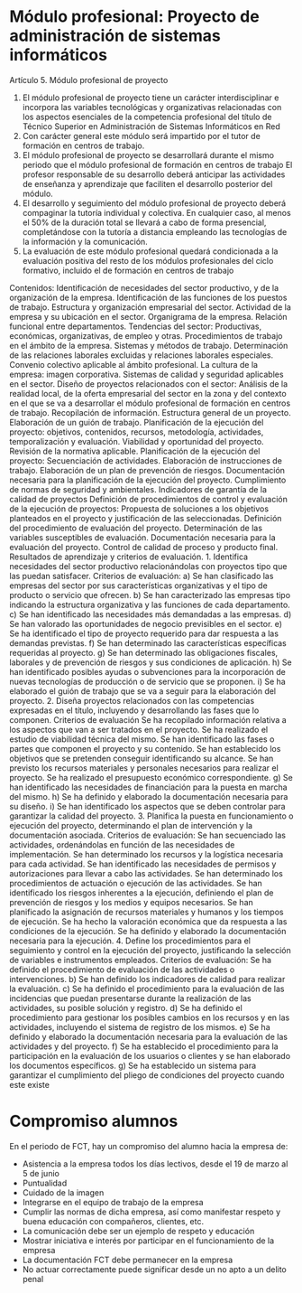
# Módulo profesional: Proyecto de administración de sistemas informáticos


Artículo 5. Módulo profesional de proyecto
1.	El módulo profesional de proyecto tiene un carácter interdisciplinar e incorpora las variables tecnológicas y organizativas relacionadas con los aspectos esenciales de la competencia profesional del título de Técnico Superior en Administración de Sistemas Informáticos en Red
2.	Con carácter general este módulo será impartido por el tutor de formación en centros de trabajo.
3.	El módulo profesional de proyecto se desarrollará durante el mismo periodo que el módulo profesional de formación en centros de trabajo El profesor responsable de su desarrollo deberá anticipar las actividades de enseñanza y aprendizaje que faciliten el desarrollo posterior del módulo.
4.	El desarrollo y seguimiento del módulo profesional de proyecto deberá compaginar la tutoría individual y colectiva. En cualquier caso, al menos el 50% de la duración total se llevará a cabo de forma presencial, completándose con la tutoría a distancia empleando las tecnologías de la información y la comunicación.
5.	La evaluación de este módulo profesional quedará condicionada a la evaluación positiva del resto de los módulos profesionales del ciclo formativo, incluido el de formación en centros de trabajo

Contenidos:
Identificación de necesidades del sector productivo, y de la organización de la empresa.
Identificación de las funciones de los puestos de trabajo.
Estructura y organización empresarial del sector.
Actividad de la empresa y su ubicación en el sector.
Organigrama de la empresa. Relación funcional entre departamentos.
Tendencias del sector: Productivas, económicas, organizativas, de empleo y otras.
Procedimientos de trabajo en el ámbito de la empresa. Sistemas y métodos de trabajo.
Determinación de las relaciones laborales excluidas y relaciones laborales
especiales.
Convenio colectivo aplicable al ámbito profesional.
La cultura de la empresa: imagen corporativa.
Sistemas de calidad y seguridad aplicables en el sector.
Diseño de proyectos relacionados con el sector:
Análisis de la realidad local, de la oferta empresarial del sector en la zona y del contexto
en el que se va a desarrollar el módulo profesional de formación en centros de trabajo.
Recopilación de información.
Estructura general de un proyecto.
Elaboración de un guión de trabajo.
Planificación de la ejecución del proyecto: objetivos, contenidos, recursos, metodología,
actividades, temporalización y evaluación.
Viabilidad y oportunidad del proyecto.
Revisión de la normativa aplicable.
Planificación de la ejecución del proyecto:
Secuenciación de actividades.
Elaboración de instrucciones de trabajo.
Elaboración de un plan de prevención de riesgos.
Documentación necesaria para la planificación de la ejecución del proyecto.
Cumplimiento de normas de seguridad y ambientales.
Indicadores de garantía de la calidad de proyectos
Definición de procedimientos de control y evaluación de la ejecución de proyectos:
Propuesta de soluciones a los objetivos planteados en el proyecto y justificación de las
seleccionadas.
Definición del procedimiento de evaluación del proyecto.
Determinación de las variables susceptibles de evaluación.
Documentación necesaria para la evaluación del proyecto.
Control de calidad de proceso y producto final.
Resultados de aprendizaje y criterios de evaluación.
1.
Identifica necesidades del sector productivo relacionándolas con proyectos tipo
que las puedan satisfacer.
Criterios de evaluación:
a)
Se han clasificado las empresas del sector por sus características organizativas y
el tipo de producto o servicio que ofrecen.
b)
Se han caracterizado las empresas tipo indicando la estructura organizativa y las
funciones de cada departamento.
c)
Se han identificado las necesidades más demandadas a las empresas.
d)
Se han valorado las oportunidades de negocio previsibles en el sector.
e)
Se ha identificado el tipo de proyecto requerido para dar respuesta a las demandas
previstas.
f)
Se han determinado las características específicas requeridas al proyecto.
g)
Se han determinado las obligaciones fiscales, laborales y de prevención de riesgos y sus condiciones de aplicación.
h) Se han identificado posibles ayudas o subvenciones para la incorporación de
nuevas tecnologías de producción o de servicio que se proponen.
i) Se ha elaborado el guión de trabajo que se va a seguir para la elaboración del
proyecto.
2. Diseña proyectos relacionados con las competencias expresadas en el título, incluyendo y desarrollando las fases que lo componen. 
Criterios de evaluación
Se ha recopilado información relativa a los aspectos que van a ser tratados en el proyecto.
Se ha realizado el estudio de viabilidad técnica del mismo.
Se han identificado las fases o partes que componen el proyecto y su contenido.
Se han establecido los objetivos que se pretenden conseguir identificando su alcance.
Se han previsto los recursos materiales y personales necesarios para realizar el proyecto.
Se ha realizado el presupuesto económico correspondiente.
g)
Se han identificado las necesidades de financiación para la puesta en marcha del
mismo.
h)
Se ha definido y elaborado la documentación necesaria para su diseño.
i)
Se han identificado los aspectos que se deben controlar para garantizar la calidad
del proyecto.
3.
Planifica la puesta en funcionamiento o ejecución del proyecto, determinando el
plan de intervención y la documentación asociada.
Criterios de evaluación:
Se han secuenciado las actividades, ordenándolas en función de las necesidades de implementación.
Se han determinado los recursos y la logística necesaria para cada actividad.
Se han identificado las necesidades de permisos y autorizaciones para llevar a cabo las actividades.
Se han determinado los procedimientos de actuación o ejecución de las actividades.
Se han identificado los riesgos inherentes a la ejecución, definiendo el plan de prevención de riesgos y los medios y equipos necesarios.
Se han planificado la asignación de recursos materiales y humanos y los tiempos de ejecución.
Se ha hecho la valoración económica que da respuesta a las condiciones de la ejecución.
Se ha definido y elaborado la documentación necesaria para la ejecución.
4.  Define los procedimientos para el seguimiento y control en la ejecución del
proyecto, justificando la selección de variables e instrumentos empleados.
Criterios de evaluación:
Se ha definido el procedimiento de evaluación de las actividades o intervenciones.
b)
Se han definido los indicadores de calidad para realizar la evaluación.
c)
Se ha definido el procedimiento para la evaluación de las incidencias que puedan
presentarse durante la realización de las actividades, su posible solución y registro.
d)
Se ha definido el procedimiento para gestionar los posibles cambios en los recursos
y en las actividades, incluyendo el sistema de registro de los mismos.
e)
Se ha definido y elaborado la documentación necesaria para la evaluación de las
actividades y del proyecto.
f)
Se ha establecido el procedimiento para la participación en la evaluación de los
usuarios o clientes y se han elaborado los documentos específicos.
g)
Se ha establecido un sistema para garantizar el cumplimiento del pliego de
condiciones del proyecto cuando este existe

# Compromiso alumnos

En el periodo de FCT, hay un compromiso del alumno hacia la empresa de:

- Asistencia a la empresa todos los días lectivos, desde el 19 de marzo al 5 de junio
- Puntualidad
- Cuidado de la imagen
- Integrarse en el equipo de trabajo de la empresa
- Cumplir las normas de dicha empresa, así como manifestar respeto y buena educación con compañeros, clientes, etc.
- La comunicación debe ser un ejemplo de respeto y educación
- Mostrar iniciativa e interés por participar en el funcionamiento de la empresa
- La documentación FCT debe permanecer en la empresa
- No actuar correctamente puede significar desde un no apto a un delito penal
